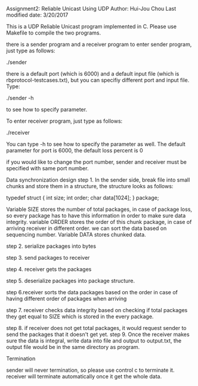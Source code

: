 Assignment2: Reliable Unicast Using UDP
Author: Hui-Jou Chou
Last modified date: 3/20/2017

This is a UDP Reliable Unicast program implemented in C.
Please use Makefile to compile the two programs.

there is a sender program and a receiver program
to enter sender program, just type as follows:

./sender

there is a default port (which is 6000) and a default input file (which is rbprotocol-testcases.txt), but you can specifiy different port and input file. Type:

./sender -h

to see how to specify parameter.

To enter receiver program, just type as follows:

./receiver

You can type -h to see how to specify the parameter as well. The default parameter for port is 6000,
the default loss percent is 0

if you would like to change the port number, sender and receiver must be specified with same port number.


Data synchronization design
step 1. In the sender side, break file into small chunks and store them in a structure, the structure looks as follows:

typedef struct
{
int size;
int order;
char data[1024];
} package;

Variable SIZE stores the number of total packages, in case of package loss, so every package has to have this information in order to make sure data integrity.
variable ORDER stores the order of this chunk package, in case of arriving receiver in different order. we can sort the data based on sequencing number. 
Variable DATA stores chunked data.

step 2. serialize packages into bytes

step 3. send packages to receiver

step 4. receiver gets the packages 

step 5. deserialize packages into package structure.

step 6.receiver sorts the data packages based on the order in case of having different order of packages when arriving

step 7. receiver checks data integrity based on checking if total packages they get equal to SIZE which is stored in the every package.

step 8. if receiver does not get total packages, it would request sender to send the packages that it doesn't get yet.
step 9. Once the receiver makes sure the data is integral, write data into file and output to output.txt, the output file would be in the same directory as program.


Termination

sender will never termination, so please use control c to terminate it.
receiver will terminate automatically once it get the whole data.








